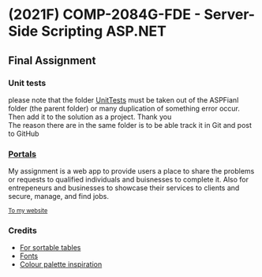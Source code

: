 <h1>(2021F) COMP-2084G-FDE - Server-Side Scripting ASP.NET</h1>
<h2>Final Assignment</h2>

### Unit tests

please note that the folder [UnitTests]("/UnitTests/") must be taken out of the ASPFianl folder (the parent folder) or many duplication of something error occur. Then add it to the solution as a project. Thank you   
The reason there are in the same folder is to be able track it in Git and post to GitHub
<h3><a href="https://aspfinal-portals.azurewebsites.net">Portals</a></h3>
<p>My assignment is a web app to provide users a place to share the problems or requests to qualified individuals and buisnesses to complete it. Also for entrepeneurs and businesses to showcase their services to clients and secure, manage, and find jobs.</p>
<a href="https://aspfinal-portals.azurewebsites.net"><small>To my website</small></a>
<h3>Credits</h3>
<ul>
<li><a href="">For sortable tables<a/>
<li><a href="https://fonts.google.com/">Fonts</a></li>
<li><a href="https://coolors.co/">Colour palette inspiration</a></li>
</ul>
